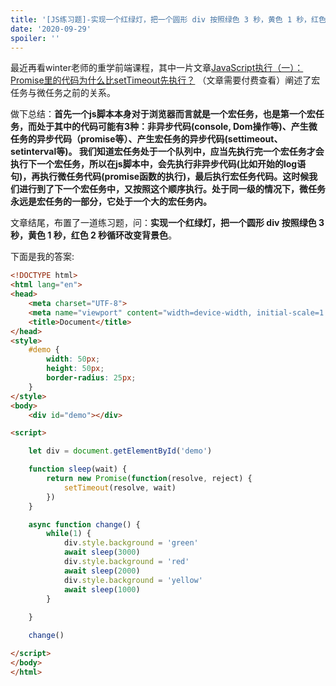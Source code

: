 ```yaml
---
title: '[JS练习题]-实现一个红绿灯，把一个圆形 div 按照绿色 3 秒，黄色 1 秒，红色 2 秒循环改变背景色'
date: '2020-09-29'
spoiler: ''
---
```


  最近再看winter老师的重学前端课程，其中一片文章[JavaScript执行（一）：Promise里的代码为什么比setTimeout先执行？](https://time.geekbang.org/column/article/82764)  （文章需要付费查看）阐述了宏任务与微任务之前的关系。

做下总结：**首先一个js脚本本身对于浏览器而言就是一个宏任务，也是第一个宏任务，而处于其中的代码可能有3种：非异步代码(console, Dom操作等)、产生微任务的异步代码（promise等）、产生宏任务的异步代码(settimeout、setinterval等)。
我们知道宏任务处于一个队列中，应当先执行完一个宏任务才会执行下一个宏任务，所以在js脚本中，会先执行非异步代码(比如开始的log语句)，再执行微任务代码(promise函数的执行)，最后执行宏任务代码。这时候我们进行到了下一个宏任务中，又按照这个顺序执行。处于同一级的情况下，微任务永远是宏任务的一部分，它处于一个大的宏任务内。**

文章结尾，布置了一道练习题，问：**实现一个红绿灯，把一个圆形 div 按照绿色 3 秒，黄色 1 秒，红色 2 秒循环改变背景色**。

下面是我的答案:

```html
<!DOCTYPE html>
<html lang="en">
<head>
    <meta charset="UTF-8">
    <meta name="viewport" content="width=device-width, initial-scale=1.0">
    <title>Document</title>
</head>
<style>
    #demo {
        width: 50px;
        height: 50px;
        border-radius: 25px;
    }
</style>
<body>
    <div id="demo"></div>

<script>

    let div = document.getElementById('demo')

    function sleep(wait) {
        return new Promise(function(resolve, reject) {
            setTimeout(resolve, wait)
        })
    }

    async function change() {
        while(1) {
            div.style.background = 'green'
            await sleep(3000)
            div.style.background = 'red'
            await sleep(2000)
            div.style.background = 'yellow'
            await sleep(1000)
        }
        
    }

    change()

</script>
</body>
</html>
```

  